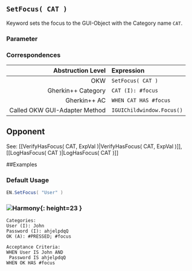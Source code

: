 ## `SetFocus( CAT )`

Keyword sets the focus to the GUI-Object with the Category name `CAT`.

### Parameter

### Correspondences

| Abstruction Level         | Expression                  |
| ------------------------: | :---------------------------|
| OKW                       | `SetFocus( CAT )`           |
| Gherkin++ Category        | `CAT (I): #focus`           |
| Gherkin++ AC              | `WHEN CAT HAS #focus`       |
| Called OKW GUI-Adapter Method | `IGUIChildwindow.Focus()`   |

## Opponent

See: [[VerifyHasFocus( CAT, ExpVal )|VerifyHasFocus( CAT, ExpVal )]], [[LogHasFocus( CAT )|LogHasFocus( CAT )]]


##Examples

### Default Usage

```java
EN.SetFocus( "User" )
```

### ![Harmony](https://user-images.githubusercontent.com/15831418/75094375-b47a8e80-558a-11ea-9959-41d2569c21e6.png){: height=23 }

```
Categories:
User (I): John
Password (I): ahjelpdqQ
OK (A): #PRESSED; #focus

Acceptance Criteria:
WHEN User IS John AND
 Password IS ahjelpdqQ
WHEN OK HAS #focus

```